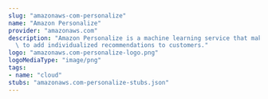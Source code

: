 ```yaml
---
slug: "amazonaws-com-personalize"
name: "Amazon Personalize"
provider: "amazonaws.com"
description: "Amazon Personalize is a machine learning service that makes it easy\
  \ to add individualized recommendations to customers."
logo: "amazonaws.com-personalize-logo.png"
logoMediaType: "image/png"
tags:
- name: "cloud"
stubs: "amazonaws.com-personalize-stubs.json"
---
```

